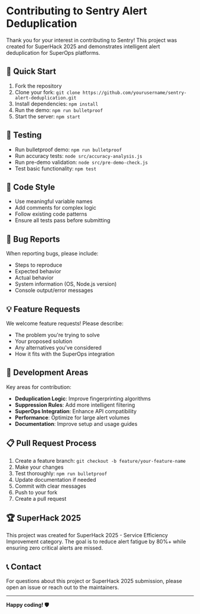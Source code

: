 # Contributing to Sentry Alert Deduplication

Thank you for your interest in contributing to Sentry! This project was created for SuperHack 2025 and demonstrates intelligent alert deduplication for SuperOps platforms.

## 🚀 Quick Start

1. Fork the repository
2. Clone your fork: `git clone https://github.com/yourusername/sentry-alert-deduplication.git`
3. Install dependencies: `npm install`
4. Run the demo: `npm run bulletproof`
5. Start the server: `npm start`

## 🧪 Testing

- Run bulletproof demo: `npm run bulletproof`
- Run accuracy tests: `node src/accuracy-analysis.js`
- Run pre-demo validation: `node src/pre-demo-check.js`
- Test basic functionality: `npm test`

## 📝 Code Style

- Use meaningful variable names
- Add comments for complex logic
- Follow existing code patterns
- Ensure all tests pass before submitting

## 🐛 Bug Reports

When reporting bugs, please include:
- Steps to reproduce
- Expected behavior
- Actual behavior
- System information (OS, Node.js version)
- Console output/error messages

## 💡 Feature Requests

We welcome feature requests! Please describe:
- The problem you're trying to solve
- Your proposed solution
- Any alternatives you've considered
- How it fits with the SuperOps integration

## 🔧 Development Areas

Key areas for contribution:
- **Deduplication Logic**: Improve fingerprinting algorithms
- **Suppression Rules**: Add more intelligent filtering
- **SuperOps Integration**: Enhance API compatibility
- **Performance**: Optimize for large alert volumes
- **Documentation**: Improve setup and usage guides

## 📋 Pull Request Process

1. Create a feature branch: `git checkout -b feature/your-feature-name`
2. Make your changes
3. Test thoroughly: `npm run bulletproof`
4. Update documentation if needed
5. Commit with clear messages
6. Push to your fork
7. Create a pull request

## 🏆 SuperHack 2025

This project was created for SuperHack 2025 - Service Efficiency Improvement category. The goal is to reduce alert fatigue by 80%+ while ensuring zero critical alerts are missed.

## 📞 Contact

For questions about this project or SuperHack 2025 submission, please open an issue or reach out to the maintainers.

---

**Happy coding! 🛡️**
